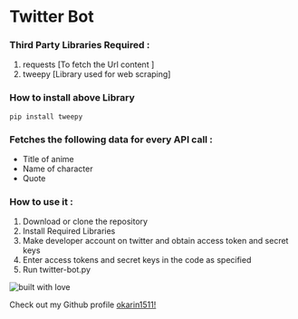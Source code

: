 # Twitter Bot

### Third Party Libraries Required :
1. requests [To fetch the Url content ]
2. tweepy [Library used for web scraping]

### How to install above Library

```
pip install tweepy

```

### Fetches the following data for every API call :
- Title of anime
- Name of character
- Quote

### How to use it :
1. Download or clone the repository
2. Install Required Libraries
3. Make developer account on twitter and obtain access token and secret keys
4. Enter access tokens and secret keys in the code as specified
5. Run twitter-bot.py




![built with love](https://forthebadge.com/images/badges/built-with-love.svg)

Check out my Github profile [okarin1511!](https://github.com/okarin1511)
